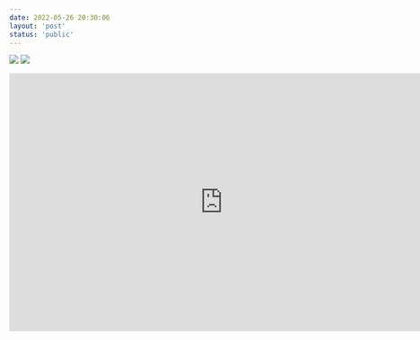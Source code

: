 ```yaml
---
date: 2022-05-26 20:30:06
layout: 'post'
status: 'public'
---
```


![](https://inz.oss-cn-beijing.aliyuncs.com/Images/Kite/09.jpg)
![](https://inz.oss-cn-beijing.aliyuncs.com/Images/Kite/10.jpg)

<iframe width="760" height="460" src="https://www.youtube.com/embed/dNnidZ0vKcw" title="YouTube video player" frameborder="0" allow="accelerometer; autoplay; clipboard-write; encrypted-media; gyroscope; picture-in-picture" allowfullscreen></iframe>